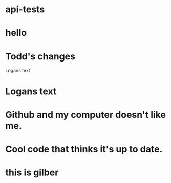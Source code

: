 # api-tests
# hello

# Todd's changes













Logans text
# Logans text
# Github and my computer doesn't like me.
# Cool code that thinks it's up to date.

# this is gilber 

